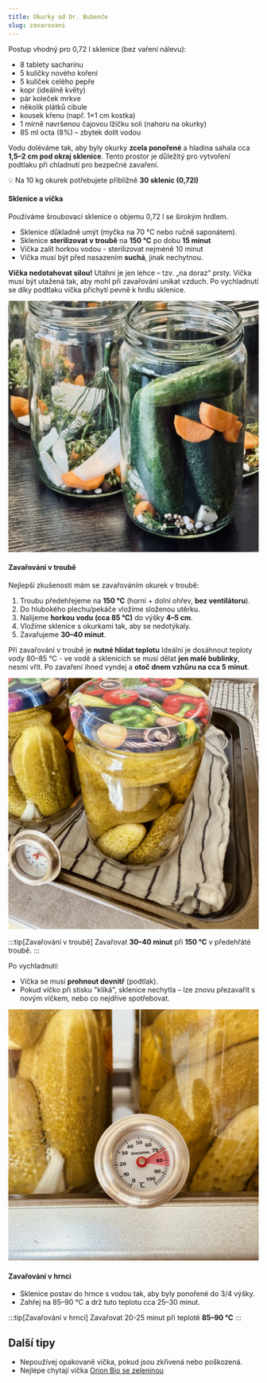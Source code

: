 ```yaml
---
title: Okurky od Dr. Bubenče
slug: zavarovani
---
```


Postup vhodný pro 0,72 l sklenice (bez vaření nálevu):

- 8 tablety sacharínu
- 5 kuličky nového koření
- 5 kuliček celého pepře
- kopr (ideálně květy)
- pár koleček mrkve
- několik plátků cibule
- kousek křenu (např. 1×1 cm kostka)
- 1 mírně navršenou čajovou lžičku soli (nahoru na okurky)
- 85 ml octa (8%) – zbytek dolít vodou

Vodu doléváme tak, aby byly okurky **zcela ponořené** a hladina sahala cca **1,5–2 cm pod okraj sklenice**. 
Tento prostor je důležitý pro vytvoření podtlaku při chladnutí pro bezpečné zavaření.

💡 Na 10 kg okurek potřebujete přibližně **30 sklenic (0,72l)**

#### Sklenice a víčka

Používáme šroubovací sklenice o objemu 0,72 l se širokým hrdlem.

- Sklenice důkladně umýt (myčka na 70 °C nebo ručně saponátem).
- Sklenice **sterilizovat v troubě** na **150 °C** po dobu **15 minut**
- Víčka zalít horkou vodou - sterilizovat nejméně 10 minut
- Víčka musí být před nasazením **suchá**, jinak nechytnou.

**Víčka nedotahovat silou!** Utáhni je jen lehce – tzv. „na doraz“ prsty.
Víčka musí být utažená tak, aby mohl při zavařování unikat vzduch.
Po vychladnutí se díky podtlaku víčka přichytí pevně k hrdlu sklenice.

![naplneno.jpg](../../../assets/zavarovani/okurky-naplneno.jpg)

#### Zavařování v troubě

Nejlepší zkušenosti mám se zavařováním okurek v troubě:

1. Troubu předehřejeme na **150 °C** (horní + dolní ohřev, **bez ventilátoru**). 
2. Do hlubokého plechu/pekáče vložíme složenou utěrku.
3. Nalijeme **horkou vodu (cca 85 °C)** do výšky **4–5 cm**.
4. Vložíme sklenice s okurkami tak, aby se nedotýkaly.
5. Zavařujeme **30–40 minut**. 
 
Při zavařování v troubě je **nutné hlídat teplotu** Ideální je dosáhnout teploty vody 80–85 °C - ve vodě a 
sklenicích se musí dělat **jen malé bublinky**, nesmí vřít. Po zavaření ihned vyndej a **otoč dnem vzhůru na cca 5 minut**.


![voda.jpg](../../../assets/zavarovani/okurky-voda.jpg)

:::tip[Zavařování v troubě]
Zavařovat **30–40 minut** při **150 °C** v předehřáté troubě.
:::

Po vychladnutí:
- Víčka se musí **prohnout dovnitř** (podtlak).
- Pokud víčko při stisku "kliká", sklenice nechytla – lze znovu přezavařit s novým víčkem, nebo co nejdříve spotřebovat.

![teplota.jpg](../../../assets/zavarovani/okurky-teplota.jpg)

#### Zavařování v hrnci

- Sklenice postav do hrnce s vodou tak, aby byly ponořené do 3/4 výšky.
- Zahřej na 85–90 °C a drž tuto teplotu cca 25–30 minut.

:::tip[Zavařování v hrnci]
Zavařovat 20-25 minut při teplotě **85–90 °C**
:::

## Další tipy

- Nepoužívej opakovaně víčka, pokud jsou zkřivená nebo poškozená.
- Nejlépe chytají víčka [Orion Bio se zeleninou](https://www.oriondomacipotreby.cz/zavarovaci-vicko-bio-82-10-ks-151332)
